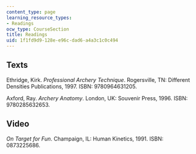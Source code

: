 ```yaml
---
content_type: page
learning_resource_types:
- Readings
ocw_type: CourseSection
title: Readings
uid: 1f1fd9d9-128e-e96c-dad6-a4a3c1c0c494
---
```


Texts
-----

Ethridge, Kirk. _Professional Archery Technique_. Rogersville, TN: Different Densities Publications, 1997. ISBN: 9780964631205.

Axford, Ray. _Archery Anatomy_. London, UK: Souvenir Press, 1996. ISBN: 9780285632653.

Video
-----

_On Target for Fun_. Champaign, IL: Human Kinetics, 1991. ISBN: 0873225686.